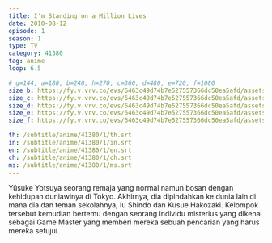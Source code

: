 ```yaml
---
title: I'm Standing on a Million Lives
date: 2010-08-12
episode: 1
season: 1
type: TV
category: 41380
tag: anime
loop: 6.5

# g=144, a=180, b=240, h=270, c=360, d=480, e=720, f=1080
size_b: https://fy.v.vrv.co/evs/6463c49d74b7e527557366dc50ea5afd/assets/6e27582226f1d2a763ccc1fc3c50e889_3877993.mp4
size_c: https://fy.v.vrv.co/evs/6463c49d74b7e527557366dc50ea5afd/assets/6e27582226f1d2a763ccc1fc3c50e889_3877992.mp4
size_d: https://fy.v.vrv.co/evs/6463c49d74b7e527557366dc50ea5afd/assets/6e27582226f1d2a763ccc1fc3c50e889_3877994.mp4
size_e: https://fy.v.vrv.co/evs/6463c49d74b7e527557366dc50ea5afd/assets/6e27582226f1d2a763ccc1fc3c50e889_3877995.mp4
size_f: https://fy.v.vrv.co/evs/6463c49d74b7e527557366dc50ea5afd/assets/6e27582226f1d2a763ccc1fc3c50e889_3877996.mp4

th: /subtitle/anime/41380/1/th.srt
in: /subtitle/anime/41380/1/in.srt
en: /subtitle/anime/41380/1/en.srt
ch: /subtitle/anime/41380/1/ch.srt
ms: /subtitle/anime/41380/1/ms.srt
---
```

Yūsuke Yotsuya seorang remaja yang normal namun bosan dengan kehidupan duniawinya di Tokyo. Akhirnya, dia dipindahkan ke dunia lain di mana dia dan teman sekolahnya, Iu Shindo dan Kusue Hakozaki. Kelompok tersebut kemudian bertemu dengan seorang individu misterius yang dikenal sebagai Game Master yang memberi mereka sebuah pencarian yang harus mereka setujui.
